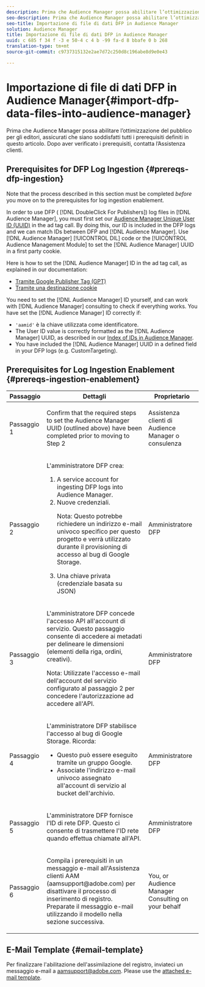 ```yaml
---
description: Prima che Audience Manager possa abilitare l’ottimizzazione del pubblico per gli editori, assicurati che siano soddisfatti tutti i prerequisiti definiti in questo articolo. Dopo aver verificato i prerequisiti, contatta l’Assistenza clienti.
seo-description: Prima che Audience Manager possa abilitare l’ottimizzazione del pubblico per gli editori, assicurati che siano soddisfatti tutti i prerequisiti definiti in questo articolo. Dopo aver verificato i prerequisiti, contatta l’Assistenza clienti.
seo-title: Importazione di file di dati DFP in Audience Manager
solution: Audience Manager
title: Importazione di file di dati DFP in Audience Manager
uuid: c 685 f 34 f -3 e 50-4 c 4 b -99 fa-d 8 bbafe 0 b 268
translation-type: tm+mt
source-git-commit: c9737315132e2ae7d72c250d8c196abe8d9e0e43

---
```



# Importazione di file di dati DFP in Audience Manager{#import-dfp-data-files-into-audience-manager}

Prima che Audience Manager possa abilitare l’ottimizzazione del pubblico per gli editori, assicurati che siano soddisfatti tutti i prerequisiti definiti in questo articolo. Dopo aver verificato i prerequisiti, contatta l’Assistenza clienti.

## Prerequisites for DFP Log Ingestion {#prereqs-dfp-ingestion}

Note that the process described in this section must be completed *before* you move on to the prerequisites for log ingestion enablement.

In order to use DFP ( [!DNL DoubleClick For Publishers]) log files in [!DNL Audience Manager], you must first set our [Audience Manager Unique User ID (UUID)](../../../reference/ids-in-aam.md) in the ad tag call. By doing this, our ID is included in the DFP logs and we can match IDs between DFP and [!DNL Audience Manager]. Use [!DNL Audience Manager] [!UICONTROL DIL] code or the [!UICONTROL Audience Management Module] to set the [!DNL Audience Manager] UUID in a first party cookie.

Here is how to set the [!DNL Audience Manager] ID in the ad tag call, as explained in our documentation:

* [Tramite Google Publisher Tag (GPT)](../../../integration/gpt-aam-destination/gpt-aam-create-destination.md)
* [Tramite una destinazione cookie](../../../integration/gpt-aam-destination/gpt-aam-modify-api.md)

You need to set the [!DNL Audience Manager] ID yourself, and can work with [!DNL Audience Manager] consulting to check if everything works. You have set the [!DNL Audience Manager] ID correctly if:

* `'aamid'` è la chiave utilizzata come identificatore.
* The User ID value is correctly formatted as the [!DNL Audience Manager] UUID, as described in our [Index of IDs in Audience Manager](../../../reference/ids-in-aam.md).
* You have included the [!DNL Audience Manager] UUID in a defined field in your DFP logs (e.g. CustomTargeting).

## Prerequisites for Log Ingestion Enablement {#prereqs-ingestion-enablement}

<table id="table_C980A9F9B0FB4157B4908A64768B1571"> 
 <thead> 
  <tr> 
   <th colname="col1" class="entry"> Passaggio </th> 
   <th colname="col2" class="entry"> Dettagli </th> 
   <th colname="col3" class="entry"> Proprietario </th> 
  </tr> 
 </thead>
 <tbody> 
  <tr> 
   <td colname="col1"> <p>Passaggio 1 </p> </td> 
   <td colname="col2"> <p>Confirm that the required steps to set the <span class="keyword"> Audience Manager</span> UUID (outlined above) have been completed prior to moving to Step 2 </p> </td> 
   <td colname="col3"> <p><span class="keyword"> Assistenza</span> clienti di Audience Manager o consulenza </p> </td> 
  </tr> 
  <tr> 
   <td colname="col1"> <p>Passaggio 2 </p> </td> 
   <td colname="col2"> <p>L'amministratore DFP crea: </p> <p> 
     <ol id="ol_FCFA9B11CFF948A488DF9CB298FC04C4"> 
      <li id="li_BC946EDCC3324578AEB64EDDA55B5ACA">A service account for ingesting DFP logs into <span class="keyword"> Audience Manager</span>. </li> 
      <li id="li_6B2FC7D73A3246419E55C004E17ACA25">Nuove credenziali. <p>Nota: Questo potrebbe richiedere un indirizzo e-mail univoco specifico per questo progetto e verrà utilizzato durante il provisioning di accesso al bug di Google Storage. </p> </li> 
      <li id="li_95444B9FD1B34659A9634814B262A681">Una chiave privata (credenziale basata su JSON) </li> 
     </ol> </p> </td> 
   <td colname="col3"> <p>Amministratore DFP </p> </td> 
  </tr> 
  <tr> 
   <td colname="col1"> <p>Passaggio 3 </p> </td> 
   <td colname="col2"> <p>L'amministratore DFP concede l'accesso API all'account di servizio. Questo passaggio consente di accedere ai metadati per delineare le dimensioni (elementi della riga, ordini, creativi). <p>Nota: Utilizzate l'accesso e-mail dell'account del servizio configurato al passaggio 2 per concedere l'autorizzazione ad accedere all'API. </p> </p> </td> 
   <td colname="col3"> <p>Amministratore DFP </p> </td> 
  </tr> 
  <tr> 
   <td colname="col1"> <p>Passaggio 4 </p> </td> 
   <td colname="col2"> <p>L'amministratore DFP stabilisce l'accesso al bug di Google Storage. Ricorda: </p> <p> 
     <ul id="ul_3E8DCC73454243D998BD9024D0966A4E"> 
      <li id="li_3691DBD28006412288458175F75873C6">Questo può essere eseguito tramite un gruppo Google. </li> 
      <li id="li_4774806B263245CEAAAB89BD2AA7F23F">Associate l'indirizzo e-mail univoco assegnato all'account di servizio al bucket dell'archivio. </li> 
     </ul> </p> </td> 
   <td colname="col3"> <p>Amministratore DFP </p> </td> 
  </tr> 
  <tr> 
   <td colname="col1"> <p>Passaggio 5 </p> </td> 
   <td colname="col2"> <p>L'amministratore DFP fornisce l'ID di rete DFP. Questo ci consente di trasmettere l'ID rete quando effettua chiamate all'API. </p> </td> 
   <td colname="col3"> <p>Amministratore DFP </p> </td> 
  </tr> 
  <tr> 
   <td colname="col1"> <p>Passaggio 6 </p> </td> 
   <td colname="col2"> <p>Compila i prerequisiti in un messaggio e-mail all'Assistenza clienti AAM (aamsupport@adobe.com) per disattivare il processo di inserimento di registro. Preparate il messaggio e-mail utilizzando il modello nella sezione successiva. </p> </td> 
   <td colname="col3"> <p>You, or <span class="keyword"> Audience Manager</span> Consulting on your behalf </p> </td> 
  </tr> 
 </tbody> 
</table>

## E-Mail Template {#email-template}

Per finalizzare l'abilitazione dell'assimilazione del registro, inviateci un messaggio e-mail a aamsupport@adobe.com. Please use the [attached e-mail template](assets/enable_dfp_ingestion.txt).
